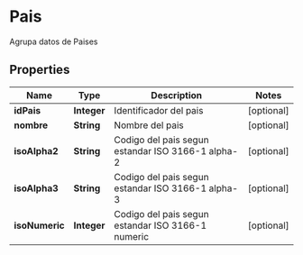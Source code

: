 

# Pais

Agrupa datos de Paises

## Properties

Name | Type | Description | Notes
------------ | ------------- | ------------- | -------------
**idPais** | **Integer** | Identificador del pais |  [optional]
**nombre** | **String** | Nombre del pais |  [optional]
**isoAlpha2** | **String** | Codigo del pais segun estandar ISO 3166-1 alpha-2 |  [optional]
**isoAlpha3** | **String** | Codigo del pais segun estandar ISO 3166-1 alpha-3 |  [optional]
**isoNumeric** | **Integer** | Codigo del pais segun estandar ISO 3166-1 numeric |  [optional]



